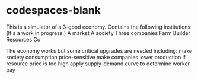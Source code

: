 # codespaces-blank
This is a simulator of a 3-good economy. Contains the following institutions: (It's a work in progress.)
A market
A society
Three companies
  Farm
  Builder
  Resources Co

The economy works but some critical upgrades are needed including:
make society consumption price-sensitive
make companies lower production if resource price is too high
apply supply-demand curve to determine worker pay
